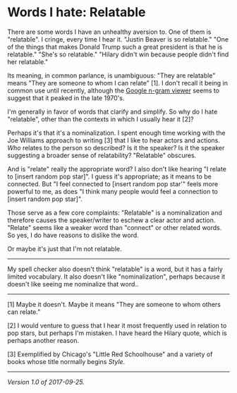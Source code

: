 Words I hate: Relatable
=======================

There are some words I have an unhealthy aversion to.  One of them is
"relatable".  I cringe, every time I hear it.  "Justin Beaver is so
relatable."  "One of the things that makes Donald Trump such a great
president is that he is relatable."  "She's so relatable."  "Hilary
didn't win because people didn't find her relatable."

Its meaning, in common parlance, is unambiguous: "They are
relatable" means "They are someone to whom I can relate" [1].  I don't
recall it being in common use until recently, although the [Google n-gram
viewer](https://books.google.com/ngrams/graph?content=relatable&case_insensitive=on&year_start=1800&year_end=2015&corpus=15&smoothing=7&share=&direct_url=t4%3B%2Crelatable%3B%2Cc0%3B%2Cs0%3B%3Brelatable%3B%2Cc0%3B%3BrelaTABLE%3B%2Cc0%3B%3BRelatable%3B%2Cc0)
seems to suggest that it peaked in the late 1970's.

I'm generally in favor of words that clarify and simplify.  So why do
I hate "relatable", other than the contexts in which I usually hear it [2]?

Perhaps it's that it's a nominalization.  I spent enough time working with
the Joe Williams approach to writing [3] that I like to hear actors and 
actions.  *Who* relates to the person so described?  Is it the speaker?
Is it the speaker suggesting a broader sense of relatability?  "Relatable"
obscures.

And is "relate" really the appropriate word?  I also don't like hearing
"I relate to [insert random pop star]".  I guess it's appropriate; as
it means to be connected.  But "I feel connected to [insert random pop
star'" feels more powerful to me, as does "I think many people would
feel a connection to [insert random pop star]".

Those serve as a few core complaints: "Relatable" is a nominalization and
therefore causes the speaker/writer to eschew a clear actor and action.
"Relate" seems like a weaker word than "connect" or other related words.
So yes, I do have reasons to dislike the word.

Or maybe it's just that I'm not relatable.

---

My spell checker also doesn't think "relatable" is a word, but it has a
fairly limited vocabulary.  It also doesn't like "nominalization", perhaps
because it doesn't like seeing me nominalize that word..

---

[1] Maybe it doesn't.  Maybe it means "They are someone to whom others
can relate."

[2] I would venture to guess that I hear it most frequently used in
relation to pop stars, but perhaps I'm mistaken.  I have heard the
Hilary quote, which is perhaps another reason.

[3] Exemplified by Chicago's "Little Red Schoolhouse" and a variety of
books whose title normally begins _Style_.

---

*Version 1.0 of 2017-09-25.*
